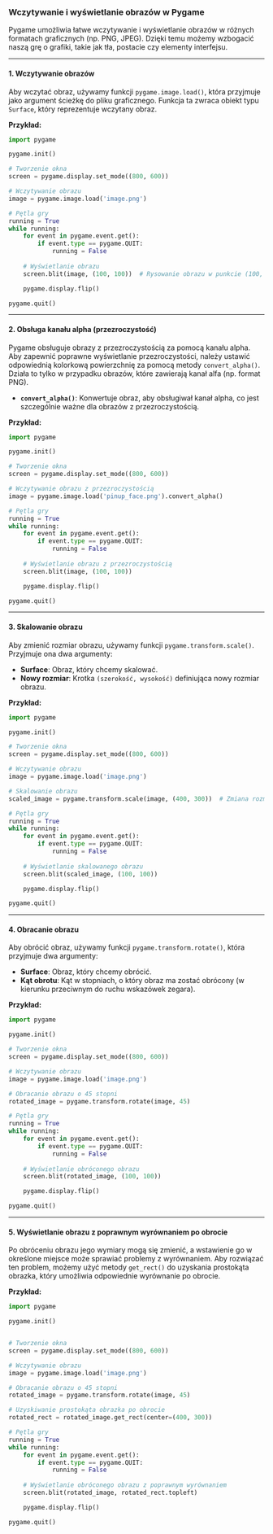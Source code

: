 ### Wczytywanie i wyświetlanie obrazów w Pygame

Pygame umożliwia łatwe wczytywanie i wyświetlanie obrazów w różnych formatach graficznych (np. PNG, JPEG). Dzięki temu możemy wzbogacić naszą grę o grafiki, takie jak tła, postacie czy elementy interfejsu.

---

#### **1. Wczytywanie obrazów**

Aby wczytać obraz, używamy funkcji `pygame.image.load()`, która przyjmuje jako argument ścieżkę do pliku graficznego. Funkcja ta zwraca obiekt typu `Surface`, który reprezentuje wczytany obraz.

**Przykład:**
```python
import pygame

pygame.init()

# Tworzenie okna
screen = pygame.display.set_mode((800, 600))

# Wczytywanie obrazu
image = pygame.image.load('image.png')

# Pętla gry
running = True
while running:
    for event in pygame.event.get():
        if event.type == pygame.QUIT:
            running = False
    
    # Wyświetlanie obrazu
    screen.blit(image, (100, 100))  # Rysowanie obrazu w punkcie (100, 100)

    pygame.display.flip()

pygame.quit()
```

---

#### **2. Obsługa kanału alpha (przezroczystość)**

Pygame obsługuje obrazy z przezroczystością za pomocą kanału alpha. Aby zapewnić poprawne wyświetlanie przezroczystości, należy ustawić odpowiednią kolorkową powierzchnię za pomocą metody `convert_alpha()`. Działa to tylko w przypadku obrazów, które zawierają kanał alfa (np. format PNG).

- **`convert_alpha()`**: Konwertuje obraz, aby obsługiwał kanał alpha, co jest szczególnie ważne dla obrazów z przezroczystością.

**Przykład:**
```python
import pygame

pygame.init()

# Tworzenie okna
screen = pygame.display.set_mode((800, 600))

# Wczytywanie obrazu z przezroczystością
image = pygame.image.load('pinup_face.png').convert_alpha()

# Pętla gry
running = True
while running:
    for event in pygame.event.get():
        if event.type == pygame.QUIT:
            running = False
    
    # Wyświetlanie obrazu z przezroczystością
    screen.blit(image, (100, 100))

    pygame.display.flip()

pygame.quit()
```

---

#### **3. Skalowanie obrazu**

Aby zmienić rozmiar obrazu, używamy funkcji `pygame.transform.scale()`. Przyjmuje ona dwa argumenty:
- **Surface**: Obraz, który chcemy skalować.
- **Nowy rozmiar**: Krotka `(szerokość, wysokość)` definiująca nowy rozmiar obrazu.

**Przykład:**
```python
import pygame

pygame.init()

# Tworzenie okna
screen = pygame.display.set_mode((800, 600))

# Wczytywanie obrazu
image = pygame.image.load('image.png')

# Skalowanie obrazu
scaled_image = pygame.transform.scale(image, (400, 300))  # Zmiana rozmiaru na 400x300

# Pętla gry
running = True
while running:
    for event in pygame.event.get():
        if event.type == pygame.QUIT:
            running = False
    
    # Wyświetlanie skalowanego obrazu
    screen.blit(scaled_image, (100, 100))

    pygame.display.flip()

pygame.quit()
```

---

#### **4. Obracanie obrazu**

Aby obrócić obraz, używamy funkcji `pygame.transform.rotate()`, która przyjmuje dwa argumenty:
- **Surface**: Obraz, który chcemy obrócić.
- **Kąt obrotu**: Kąt w stopniach, o który obraz ma zostać obrócony (w kierunku przeciwnym do ruchu wskazówek zegara).

**Przykład:**
```python
import pygame

pygame.init()

# Tworzenie okna
screen = pygame.display.set_mode((800, 600))

# Wczytywanie obrazu
image = pygame.image.load('image.png')

# Obracanie obrazu o 45 stopni
rotated_image = pygame.transform.rotate(image, 45)

# Pętla gry
running = True
while running:
    for event in pygame.event.get():
        if event.type == pygame.QUIT:
            running = False
    
    # Wyświetlanie obróconego obrazu
    screen.blit(rotated_image, (100, 100))

    pygame.display.flip()

pygame.quit()
```

---

#### **5. Wyświetlanie obrazu z poprawnym wyrównaniem po obrocie**

Po obróceniu obrazu jego wymiary mogą się zmienić, a wstawienie go w określone miejsce może sprawiać problemy z wyrównaniem. Aby rozwiązać ten problem, możemy użyć metody `get_rect()` do uzyskania prostokąta obrazka, który umożliwia odpowiednie wyrównanie po obrocie.

**Przykład:**
```python
import pygame

pygame.init()


# Tworzenie okna
screen = pygame.display.set_mode((800, 600))

# Wczytywanie obrazu
image = pygame.image.load('image.png')

# Obracanie obrazu o 45 stopni
rotated_image = pygame.transform.rotate(image, 45)

# Uzyskiwanie prostokąta obrazka po obrocie
rotated_rect = rotated_image.get_rect(center=(400, 300))

# Pętla gry
running = True
while running:
    for event in pygame.event.get():
        if event.type == pygame.QUIT:
            running = False
    
    # Wyświetlanie obróconego obrazu z poprawnym wyrównaniem
    screen.blit(rotated_image, rotated_rect.topleft)

    pygame.display.flip()

pygame.quit()
```

